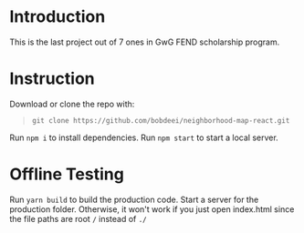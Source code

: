 # Introduction

This is the last project out of 7 ones in GwG FEND scholarship program.

# Instruction

Download or clone the repo with:

> `git clone https://github.com/bobdeei/neighborhood-map-react.git`

Run `npm i` to install dependencies.
Run `npm start` to start a local server.

# Offline Testing

Run `yarn build` to build the production code.
Start a server for the production folder. Otherwise, it won't work if you just open index.html since the file paths are root `/` instead of `./`
